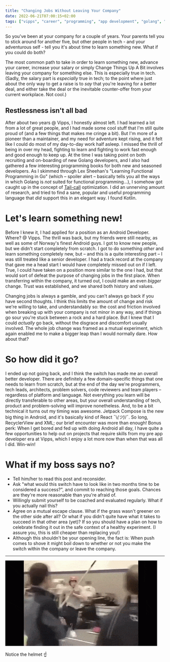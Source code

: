 ```yaml
---
title: "Changing Jobs Without Leaving Your Company"
date: 2022-06-21T07:00:15+02:00
tags: ["vipps", "career", "programming", "app development", "golang", "react", "kotlin", "android"]
---
```


So you've been at your company for a couple of years. Your parents tell you to stick around for another five, but other
people in tech - and your adventurous self - tell you it's about time to learn something new. What if you could do both?

The most common path to take in order to learn something new, advance your career, increase your salary or simply Change
Things Up A Bit involves leaving your company for something else. This is especially true in tech. (Sadly, the salary
part is _especially_ true in tech; to the point where just about the only way to get a raise is to _say_ that you're
leaving for a better deal, and either take the deal or the inevitable counter-offer from your current workplace. Not
cool.)

## Restlessness isn't all bad

After about two years @ Vipps, I honestly almost left. I had learned a lot from a lot of great people, and I had made
some cool stuff that I'm still quite proud of (and a few things that makes me cringe a bit).
But I'm more of a pioneer than a maintainer, and my need for adventure kept rising, and it felt like I could do most of
my day-to-day work half asleep. I missed the thrill of being in over my head, fighting to learn and fighting to work
fast enough and good enough to keep up. At the time I was taking point on both recruiting and on-boarding of new Golang
developers, and I also had gathered a few interesting programming books for both new and seasoned developers. As I
skimmed through Lex Sheehan's "Learning Functional Programming in Go" (which – spoiler alert – basically tells you all
the ways in which Golang is _not_ suited for functional programming...), I somehow got caught up in the concept
of [Tail-call](https://en.wikipedia.org/wiki/Tail_call) optimization. I did an unnerving amount of research, and tried
to find a sane, popular and useful programming language that _did_ support this in an elegant way. I found Kotlin.

# Let's learn something new!

Before I knew it, I had applied for a position as an Android Developer. Where? @ Vipps. The thrill was back, but my
friends were still nearby, as well as some of Norway's finest Android guys. I got to know new people, but we didn't
start completely from scratch. I got to do something _other_ and learn something completely new, but – and this is a
quite interesting part – I was still treated like a senior developer. I had a track record at the company that gave me a
head start I would have completely missed out on if I left. True, I could have taken on a position more
similar to the one I had, but that would sort of defeat the purpose of changing jobs in the first place. When
transferring within the company, it turned out, I could make an even _bigger_ change. Trust was established, and we
shared both history and values.

Changing jobs is always a gamble, and you can't always go back if you have second thoughts. I think this limits the
amount of change and risk we're willing to take, and understandably so: the cost and friction involved when breaking up
with your company is not minor in any way, and if things go sour you're stuck between a rock and a hard place. But I
knew that I could _actually_ go back, without the disgrace and discomfort usually involved. The whole job change was
framed as a mutual experiment, which again enabled me to make a bigger leap than I would normally dare. How about that?

# So how did it go?

I ended up not going back, and I think the switch has made me an overall better developer. There are definitely a few
domain-specific things that one needs to learn from scratch, but at the end of the day we're programmers, tech leads,
architects, problem solvers, code reviewers and team players – regardless of platform and language. Not everything you
learn will be directly transferable to other areas, but your overall understanding of tech, product and problem-solving
will improve nonetheless. And, to be a bit technical it turns out my timing was awesome. Jetpack Compose is the new big
thing in Android, and it's basically kind of React ¯\\_(ツ)_/¯. So long, RecyclerView and XML; our brief encounter was
more than enough! Bonus perk: When I get bored and fed up with doing Android all day, I have quite a few opportunities
to help out on projects that require skills from my pre app developer era at Vipps, which I enjoy a lot more now than
when that was all I did. Win-win!

# What if my boss says no?

- Tell him/her to read this post and reconsider.
- Ask "what would this switch have to look like in two months time to be
  considered a success?", and commit to reaching those goals. Chances are they're more reasonable than you're afraid of.
- Willingly submit yourself to be coached and evaluated regularly. What if you actually nail this?
- Agree on a mutual escape clause. What if the grass wasn't greener on the other side after all? Or what if you didn't
  quite have what it takes to succeed in that other area (yet)? If so you should have a
  plan on how to celebrate finding it out in the safe context of a healthy experiment. (I assure you, this is still
  cheaper than replacing you!)
- Although this shouldn't be your opening line, the fact is: When push comes to shove it might boil down to whether or
  not you make the switch within the company or leave the company.

---
![Nope.](nope.gif)

️Notice the helmet ☝️
